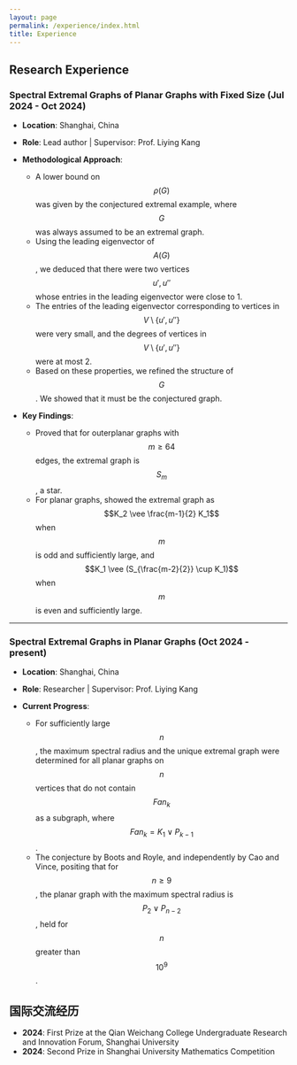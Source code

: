 ```yaml
---
layout: page
permalink: /experience/index.html
title: Experience
---
```

<head>
    <script src="https://polyfill.io/v3/polyfill.min.js?features=es6"></script>
    <script id="MathJax-script" async src="https://cdn.jsdelivr.net/npm/mathjax@3/es5/tex-mml-chtml.js"></script>
</head>

## Research Experience

### Spectral Extremal Graphs of Planar Graphs with Fixed Size (Jul 2024 - Oct 2024)
- **Location**: Shanghai, China
- **Role**: Lead author | Supervisor: Prof. Liying Kang

- **Methodological Approach**:
  - A lower bound on $$\rho(G)$$ was given by the conjectured extremal example, where $$G$$ was always assumed to be an extremal graph.
  - Using the leading eigenvector of $$A(G)$$, we deduced that there were two vertices $$u', u''$$ whose entries in the leading eigenvector were close to 1.
  - The entries of the leading eigenvector corresponding to vertices in $$V\setminus \{u', u''\}$$ were very small, and the degrees of vertices in $$V\setminus \{u', u''\}$$ were at most 2.
  - Based on these properties, we refined the structure of $$G$$. We showed that it must be the conjectured graph.
- **Key Findings**:
  - Proved that for outerplanar graphs with $$m \geq 64$$ edges, the extremal graph is $$S_m$$, a star.
  - For planar graphs, showed the extremal graph as $$K_2 \vee \frac{m-1}{2} K_1$$ when $$m$$ is odd and sufficiently large, and $$K_1 \vee (S_{\frac{m-2}{2}} \cup K_1)$$ when $$m$$ is even and sufficiently large.

---

### Spectral Extremal Graphs in Planar Graphs (Oct 2024 - present)
- **Location**: Shanghai, China
- **Role**: Researcher | Supervisor: Prof. Liying Kang

- **Current Progress**:
  - For sufficiently large $$n$$, the maximum spectral radius and the unique extremal graph were determined for all planar graphs on $$n$$ vertices that do not contain $$Fan_k$$ as a subgraph, where $$Fan_k = K_1 \vee P_{k-1}$$.
  - The conjecture by Boots and Royle, and independently by Cao and Vince, positing that for $$n \geq 9$$, the planar graph with the maximum spectral radius is $$P_2 \vee P_{n-2}$$, held for $$n$$ greater than $$10^9$$.



## 国际交流经历
- **2024**: First Prize at the Qian Weichang College Undergraduate Research and Innovation Forum, Shanghai University
- **2024**: Second Prize in Shanghai University Mathematics Competition

<br>
